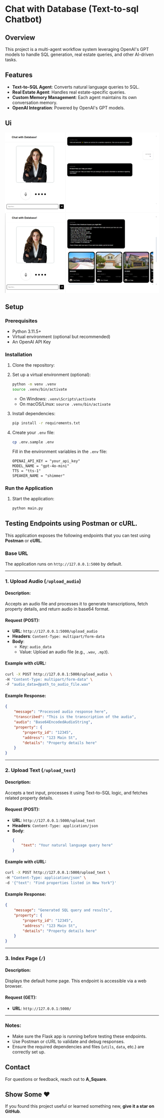 # Chat with Database (Text-to-sql Chatbot)

## Overview
This project is a multi-agent workflow system leveraging OpenAI's GPT models to handle SQL generation, real estate queries, and other AI-driven tasks.

## Features
- **Text-to-SQL Agent**: Converts natural language queries to SQL.
- **Real Estate Agent**: Handles real estate-specific queries.
- **Custom Memory Management**: Each agent maintains its own conversation memory.
- **OpenAI Integration**: Powered by OpenAI's GPT models.

## Ui

![Alt text](assets/1.png)
![Alt text](assets/2.png)

## Setup

### Prerequisites
- Python 3.11.5+
- Virtual environment (optional but recommended)
- An OpenAI API Key

### Installation
1. Clone the repository:

2. Set up a virtual environment (optional):
   ```bash
   python -m venv .venv
   source .venv/bin/activate
   ```
   - On Windows: `.venv\Scripts\activate`
   - On macOS/Linux: `source .venv/bin/activate`

3. Install dependencies:
   ```bash
   pip install -r requirements.txt
   ```

4. Create your `.env` file:
   ```bash
   cp .env.sample .env
   ```
   Fill in the environment variables in the `.env` file:
   ```plaintext
   OPENAI_API_KEY = "your_api_key"
   MODEL_NAME = "gpt-4o-mini"
   TTS = "tts-1"
   SPEAKER_NAME = "shimmer"
   ```

### Run the Application
1. Start the application:
   ```bash
   python main.py
   ```

## Testing Endpoints using Postman or cURL.

This application exposes the following endpoints that you can test using **Postman** or **cURL**.

### Base URL
The application runs on `http://127.0.0.1:5000` by default.

---

### 1. Upload Audio (`/upload_audio`)

#### Description:
Accepts an audio file and processes it to generate transcriptions, fetch property details, and return audio in base64 format.

#### Request (POST):
- **URL**: `http://127.0.0.1:5000/upload_audio`
- **Headers**: `Content-Type: multipart/form-data`
- **Body**:
  - Key: `audio_data`
  - Value: Upload an audio file (e.g., `.wav`, `.mp3`).

#### Example with cURL:
```bash
curl -X POST http://127.0.0.1:5000/upload_audio \
-H "Content-Type: multipart/form-data" \
-F "audio_data=@path_to_audio_file.wav"
```

#### Example Response:
```json
{
    "message": "Processed audio response here",
    "transcribed": "This is the transcription of the audio",
    "audio": "Base64EncodedAudioString",
    "property": {
        "property_id": "12345",
        "address": "123 Main St",
        "details": "Property details here"
    }
}
```

---

### 2. Upload Text (`/upload_text`)

#### Description:
Accepts a text input, processes it using Text-to-SQL logic, and fetches related property details.

#### Request (POST):
- **URL**: `http://127.0.0.1:5000/upload_text`
- **Headers**: `Content-Type: application/json`
- **Body**:
  ```json
  {
      "text": "Your natural language query here"
  }
  ```

#### Example with cURL:
```bash
curl -X POST http://127.0.0.1:5000/upload_text \
-H "Content-Type: application/json" \
-d '{"text": "Find properties listed in New York"}'
```

#### Example Response:
```json
{
    "message": "Generated SQL query and results",
    "property": {
        "property_id": "12345",
        "address": "123 Main St",
        "details": "Property details here"
    }
}
```

---

### 3. Index Page (`/`)

#### Description:
Displays the default home page. This endpoint is accessible via a web browser.

#### Request (GET):
- **URL**: `http://127.0.0.1:5000/`

---

### Notes:
- Make sure the Flask app is running before testing these endpoints.
- Use Postman or cURL to validate and debug responses.
- Ensure the required dependencies and files (`utils`, `data`, etc.) are correctly set up.


## Contact
For questions or feedback, reach out to **A_Square**.

## Show Some ❤️
If you found this project useful or learned something new, **give it a star on GitHub**.


